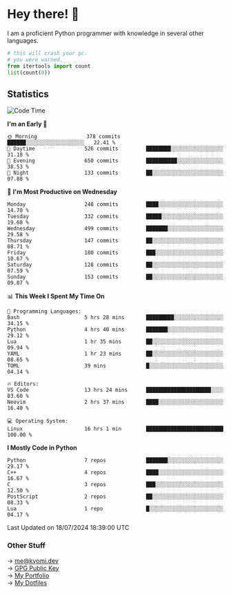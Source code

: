 # Hey there! 👋

I am a proficient Python programmer with knowledge in several other languages.

```py
# this will crash your pc.
# you were warned.
from itertools import count
list(count(0))
```

## Statistics
<!--START_SECTION:waka-->
![Code Time](http://img.shields.io/badge/Code%20Time-1%2C501%20hrs%2015%20mins-blue)

**I'm an Early 🐤** 

```text
🌞 Morning                378 commits         ██████░░░░░░░░░░░░░░░░░░░   22.41 % 
🌆 Daytime                526 commits         ████████░░░░░░░░░░░░░░░░░   31.18 % 
🌃 Evening                650 commits         ██████████░░░░░░░░░░░░░░░   38.53 % 
🌙 Night                  133 commits         ██░░░░░░░░░░░░░░░░░░░░░░░   07.88 % 
```
📅 **I'm Most Productive on Wednesday** 

```text
Monday                   248 commits         ████░░░░░░░░░░░░░░░░░░░░░   14.70 % 
Tuesday                  332 commits         █████░░░░░░░░░░░░░░░░░░░░   19.68 % 
Wednesday                499 commits         ███████░░░░░░░░░░░░░░░░░░   29.58 % 
Thursday                 147 commits         ██░░░░░░░░░░░░░░░░░░░░░░░   08.71 % 
Friday                   180 commits         ███░░░░░░░░░░░░░░░░░░░░░░   10.67 % 
Saturday                 128 commits         ██░░░░░░░░░░░░░░░░░░░░░░░   07.59 % 
Sunday                   153 commits         ██░░░░░░░░░░░░░░░░░░░░░░░   09.07 % 
```


📊 **This Week I Spent My Time On** 

```text
💬 Programming Languages: 
Bash                     5 hrs 28 mins       █████████░░░░░░░░░░░░░░░░   34.15 % 
Python                   4 hrs 40 mins       ███████░░░░░░░░░░░░░░░░░░   29.12 % 
Lua                      1 hr 35 mins        ██░░░░░░░░░░░░░░░░░░░░░░░   09.94 % 
YAML                     1 hr 23 mins        ██░░░░░░░░░░░░░░░░░░░░░░░   08.65 % 
TOML                     39 mins             █░░░░░░░░░░░░░░░░░░░░░░░░   04.14 % 

🔥 Editors: 
VS Code                  13 hrs 24 mins      █████████████████████░░░░   83.60 % 
Neovim                   2 hrs 37 mins       ████░░░░░░░░░░░░░░░░░░░░░   16.40 % 

💻 Operating System: 
Linux                    16 hrs 1 min        █████████████████████████   100.00 % 
```

**I Mostly Code in Python** 

```text
Python                   7 repos             ███████░░░░░░░░░░░░░░░░░░   29.17 % 
C++                      4 repos             ████░░░░░░░░░░░░░░░░░░░░░   16.67 % 
C                        3 repos             ███░░░░░░░░░░░░░░░░░░░░░░   12.50 % 
PostScript               2 repos             ██░░░░░░░░░░░░░░░░░░░░░░░   08.33 % 
Lua                      1 repo              █░░░░░░░░░░░░░░░░░░░░░░░░   04.17 % 
```




 Last Updated on 18/07/2024 18:39:00 UTC
<!--END_SECTION:waka-->

### Other Stuff

→ [me@kyomi.dev](mailto:me@kyomi.dev)\
→ [GPG Public Key](https://github.com/bitterteriyaki.gpg)\
→ [My Portfolio](https://kyomi.dev)\
→ [My Dotfiles](https://github.com/bitterteriyaki/dotfiles)
